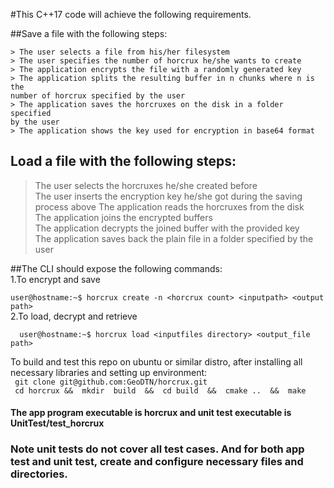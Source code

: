 #This C++17 code will achieve the following requirements.

##Save a file with the following steps:
```
> The user selects a file from his/her filesystem
> The user specifies the number of horcrux he/she wants to create
> The application encrypts the file with a randomly generated key
> The application splits the resulting buffer in n chunks where n is the
number of horcrux specified by the user
> The application saves the horcruxes on the disk in a folder specified
by the user
> The application shows the key used for encryption in base64 format
```
## Load a file with the following steps:
> The user selects the horcruxes he/she created before\
> The user inserts the encryption key he/she got during the saving\
process above
> The application reads the horcruxes from the disk\
> The application joins the encrypted buffers\
> The application decrypts the joined buffer with the provided key\
> The application saves back the plain file in a folder specified by the\
user

##The CLI should expose the following commands:\
                1.To encrypt and save

``` user@hostname:~$ horcrux create -n <horcrux count> <inputpath> <output path> ```\
                2.To load, decrypt and retrieve
  
```  user@hostname:~$ horcrux load <inputfiles directory> <output_file path>```

          
To build and test this repo on ubuntu or similar distro, after installing all necessary libraries and setting up environment:\
``` git clone git@github.com:GeoDTN/horcrux.git```\
 ``` cd horcrux &&  mkdir  build  &&  cd build  &&  cmake ..  &&  make```
#### The app program executable is horcrux and unit test executable is  UnitTest/test_horcrux
### Note unit tests do not cover all test cases. And for  both app test and unit test, create and configure necessary files and directories.
